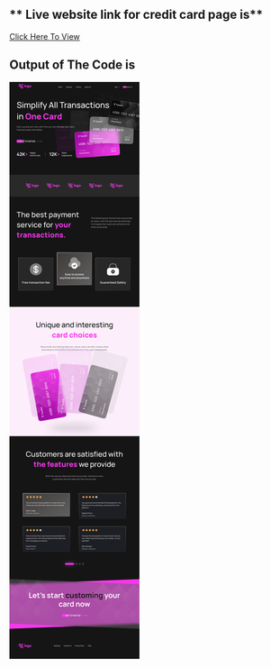 ## ** Live website link for credit card page is**

[Click Here To View](https://vamsiborusu-creditcardpageclone.netlify.app/)

## Output of The Code is

![Project 1](./Credit%20card%20landing%20page.png)
